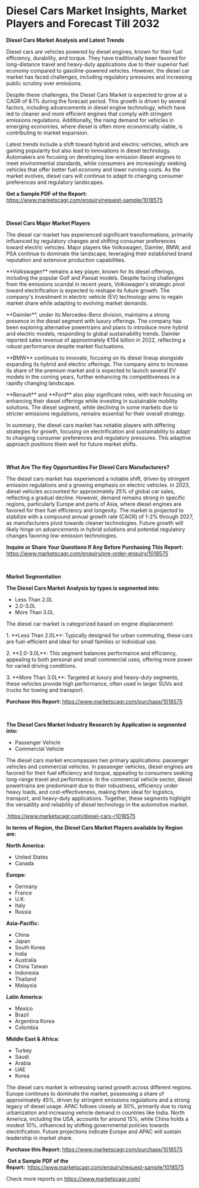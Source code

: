 <p><h1>Diesel Cars Market Insights, Market Players and Forecast Till 2032</h1></p><p><strong>Diesel Cars Market Analysis and Latest Trends</strong></p>
<p><p>Diesel cars are vehicles powered by diesel engines, known for their fuel efficiency, durability, and torque. They have traditionally been favored for long-distance travel and heavy-duty applications due to their superior fuel economy compared to gasoline-powered vehicles. However, the diesel car market has faced challenges, including regulatory pressures and increasing public scrutiny over emissions.</p><p>Despite these challenges, the Diesel Cars Market is expected to grow at a CAGR of 8.1% during the forecast period. This growth is driven by several factors, including advancements in diesel engine technology, which have led to cleaner and more efficient engines that comply with stringent emissions regulations. Additionally, the rising demand for vehicles in emerging economies, where diesel is often more economically viable, is contributing to market expansion.</p><p>Latest trends include a shift toward hybrid and electric vehicles, which are gaining popularity but also lead to innovations in diesel technology. Automakers are focusing on developing low-emission diesel engines to meet environmental standards, while consumers are increasingly seeking vehicles that offer better fuel economy and lower running costs. As the market evolves, diesel cars will continue to adapt to changing consumer preferences and regulatory landscapes.</p></p>
<p><strong>Get a Sample PDF of the Report:&nbsp;</strong> <a href="https://www.marketscagr.com/enquiry/request-sample/1018575?utm_campaign=2770&utm_medium=2&utm_source=Github&utm_content=ia&utm_term=30032025&utm_id=diesel-cars">https://www.marketscagr.com/enquiry/request-sample/1018575</a></p>
<p>&nbsp;</p>
<p><strong>Diesel Cars Major Market Players</strong></p>
<p><p>The diesel car market has experienced significant transformations, primarily influenced by regulatory changes and shifting consumer preferences toward electric vehicles. Major players like Volkswagen, Daimler, BMW, and PSA continue to dominate the landscape, leveraging their established brand reputation and extensive production capabilities.</p><p>**Volkswagen** remains a key player, known for its diesel offerings, including the popular Golf and Passat models. Despite facing challenges from the emissions scandal in recent years, Volkswagen's strategic pivot toward electrification is expected to reshape its future growth. The company's investment in electric vehicle (EV) technology aims to regain market share while adapting to evolving market demands.</p><p>**Daimler**, under its Mercedes-Benz division, maintains a strong presence in the diesel segment with luxury offerings. The company has been exploring alternative powertrains and plans to introduce more hybrid and electric models, responding to global sustainability trends. Daimler reported sales revenue of approximately €154 billion in 2022, reflecting a robust performance despite market fluctuations.</p><p>**BMW** continues to innovate, focusing on its diesel lineup alongside expanding its hybrid and electric offerings. The company aims to increase its share of the premium market and is expected to launch several EV models in the coming years, further enhancing its competitiveness in a rapidly changing landscape.</p><p>**Renault** and **Ford** also play significant roles, with each focusing on enhancing their diesel offerings while investing in sustainable mobility solutions. The diesel segment, while declining in some markets due to stricter emissions regulations, remains essential for their overall strategy.</p><p>In summary, the diesel cars market has notable players with differing strategies for growth, focusing on electrification and sustainability to adapt to changing consumer preferences and regulatory pressures. This adaptive approach positions them well for future market shifts.</p></p>
<p>&nbsp;</p>
<p><strong>What Are The Key Opportunities For Diesel Cars Manufacturers?</strong></p>
<p><p>The diesel cars market has experienced a notable shift, driven by stringent emission regulations and a growing emphasis on electric vehicles. In 2023, diesel vehicles accounted for approximately 25% of global car sales, reflecting a gradual decline. However, demand remains strong in specific regions, particularly Europe and parts of Asia, where diesel engines are favored for their fuel efficiency and longevity. The market is projected to stabilize with a compound annual growth rate (CAGR) of 1-2% through 2027, as manufacturers pivot towards cleaner technologies. Future growth will likely hinge on advancements in hybrid solutions and potential regulatory changes favoring low-emission technologies.</p></p>
<p><strong>Inquire or Share Your Questions If Any Before Purchasing This Report:</strong> <a href="https://www.marketscagr.com/enquiry/pre-order-enquiry/1018575?utm_campaign=2770&utm_medium=2&utm_source=Github&utm_content=ia&utm_term=30032025&utm_id=diesel-cars">https://www.marketscagr.com/enquiry/pre-order-enquiry/1018575</a></p>
<p>&nbsp;</p>
<p><strong>Market Segmentation</strong></p>
<p><strong>The Diesel Cars Market Analysis by types is segmented into:</strong></p>
<p><ul><li>Less Than 2.0L</li><li>2.0-3.0L</li><li>More Than 3.0L</li></ul></p>
<p><p>The diesel car market is categorized based on engine displacement: </p><p>1. **Less Than 2.0L**: Typically designed for urban commuting, these cars are fuel-efficient and ideal for small families or individual use. </p><p>2. **2.0-3.0L**: This segment balances performance and efficiency, appealing to both personal and small commercial uses, offering more power for varied driving conditions. </p><p>3. **More Than 3.0L**: Targeted at luxury and heavy-duty segments, these vehicles provide high performance, often used in larger SUVs and trucks for towing and transport.</p></p>
<p><strong>Purchase this Report:&nbsp;</strong><a href="https://www.marketscagr.com/purchase/1018575?utm_campaign=2770&utm_medium=2&utm_source=Github&utm_content=ia&utm_term=30032025&utm_id=diesel-cars">https://www.marketscagr.com/purchase/1018575</a></p>
<p>&nbsp;</p>
<p><strong>The Diesel Cars Market Industry Research by Application is segmented into:</strong></p>
<p><ul><li>Passenger Vehicle</li><li>Commercial Vehicle</li></ul></p>
<p><p>The diesel cars market encompasses two primary applications: passenger vehicles and commercial vehicles. In passenger vehicles, diesel engines are favored for their fuel efficiency and torque, appealing to consumers seeking long-range travel and performance. In the commercial vehicle sector, diesel powertrains are predominant due to their robustness, efficiency under heavy loads, and cost-effectiveness, making them ideal for logistics, transport, and heavy-duty applications. Together, these segments highlight the versatility and reliability of diesel technology in the automotive market.</p></p>
<p><a href="https://www.marketscagr.com/diesel-cars-r1018575?utm_campaign=2770&utm_medium=2&utm_source=Github&utm_content=ia&utm_term=30032025&utm_id=diesel-cars">&nbsp;https://www.marketscagr.com/diesel-cars-r1018575</a></p>
<p><strong>In terms of Region, the Diesel Cars Market Players available by Region are:</strong></p>
<p>
    <p> <strong> North America: </strong>
        <ul>
            <li>United States</li>
            <li>Canada</li>
        </ul>
        </p> 
    <p> <strong> Europe: </strong>
        <ul>
            <li>Germany</li>
            <li>France</li>
            <li>U.K.</li>
            <li>Italy</li>
            <li>Russia</li>
        </ul>
        </p> 
    <p> <strong> Asia-Pacific: </strong>
        <ul>
            <li>China</li>
            <li>Japan</li>
            <li>South Korea</li>
            <li>India</li>
            <li>Australia</li>
            <li>China Taiwan</li>
            <li>Indonesia</li>
            <li>Thailand</li>
            <li>Malaysia</li>
        </ul>
        </p> 
    <p> <strong> Latin America: </strong>
        <ul>
            <li>Mexico</li>
            <li>Brazil</li>
            <li>Argentina Korea</li>
            <li>Colombia</li>
        </ul>
        </p> 
    <p> <strong> Middle East & Africa: </strong>
        <ul>
            <li>Turkey</li>
            <li>Saudi</li>
            <li>Arabia</li>
            <li>UAE</li>
            <li>Korea</li>
        </ul>
    </p>
    </p>
<p><p>The diesel cars market is witnessing varied growth across different regions. Europe continues to dominate the market, possessing a share of approximately 45%, driven by stringent emissions regulations and a strong legacy of diesel usage. APAC follows closely at 30%, primarily due to rising urbanization and increasing vehicle demand in countries like India. North America, including the USA, accounts for around 15%, while China holds a modest 10%, influenced by shifting governmental policies towards electrification. Future projections indicate Europe and APAC will sustain leadership in market share.</p></p>
<p><strong>Purchase this Report: </strong><a href="https://www.marketscagr.com/purchase/1018575?utm_campaign=2770&utm_medium=2&utm_source=Github&utm_content=ia&utm_term=30032025&utm_id=diesel-cars">https://www.marketscagr.com/purchase/1018575</a></p>
<p>&nbsp;<strong>Get a Sample PDF of the Report:&nbsp;&nbsp;</strong><a href="https://www.marketscagr.com/enquiry/request-sample/1018575?utm_campaign=2770&utm_medium=2&utm_source=Github&utm_content=ia&utm_term=30032025&utm_id=diesel-cars">https://www.marketscagr.com/enquiry/request-sample/1018575</a></p>
<p><strong></strong></p>
<p>Check more reports on <a href="https://www.marketscagr.com/?utm_campaign=2770&utm_medium=2&utm_source=Github&utm_content=ia&utm_term=30032025&utm_id=diesel-cars">https://www.marketscagr.com/</a></p>